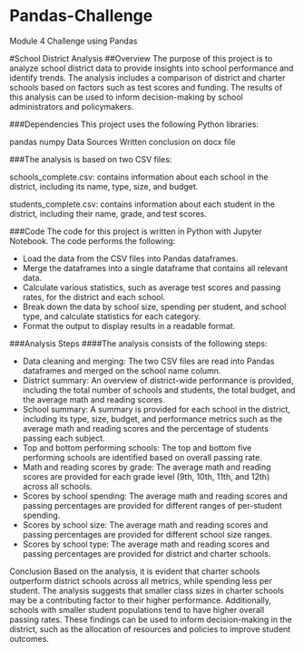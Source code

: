 # Pandas-Challenge
Module 4 Challenge using Pandas

#School District Analysis
##Overview
The purpose of this project is to analyze school district data to provide insights into school performance and identify trends. The analysis includes a comparison of district and charter schools based on factors such as test scores and funding. The results of this analysis can be used to inform decision-making by school administrators and policymakers.

###Dependencies
This project uses the following Python libraries:

pandas
numpy
Data Sources
Written conclusion on docx file

###The analysis is based on two CSV files:

schools_complete.csv: contains information about each school in the district, including its name, type, size, and budget.

students_complete.csv: contains information about each student in the district, including their name, grade, and test scores.

###Code
The code for this project is written in Python with Jupyter Notebook. The code performs the following:

* Load the data from the CSV files into Pandas dataframes.
* Merge the dataframes into a single dataframe that contains all relevant data.
* Calculate various statistics, such as average test scores and passing rates, for the district and each school.
* Break down the data by school size, spending per student, and school type, and calculate statistics for each category.
* Format the output to display results in a readable format.

###Analysis Steps
####The analysis consists of the following steps:

* Data cleaning and merging: The two CSV files are read into Pandas dataframes and merged on the school name column.
* District summary: An overview of district-wide performance is provided, including the total number of schools and students, the total budget, and the average math and reading scores.
* School summary: A summary is provided for each school in the district, including its type, size, budget, and performance metrics such as the average math and reading scores and the percentage of students passing each subject.
* Top and bottom performing schools: The top and bottom five performing schools are identified based on overall passing rate.
* Math and reading scores by grade: The average math and reading scores are provided for each grade level (9th, 10th, 11th, and 12th) across all schools.
* Scores by school spending: The average math and reading scores and passing percentages are provided for different ranges of per-student spending.
* Scores by school size: The average math and reading scores and passing percentages are provided for different school size ranges.
* Scores by school type: The average math and reading scores and passing percentages are provided for district and charter schools.

Conclusion
Based on the analysis, it is evident that charter schools outperform district schools across all metrics, while spending less per student. The analysis suggests that smaller class sizes in charter schools may be a contributing factor to their higher performance. Additionally, schools with smaller student populations tend to have higher overall passing rates. These findings can be used to inform decision-making in the district, such as the allocation of resources and policies to improve student outcomes.